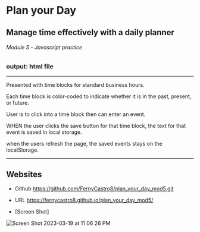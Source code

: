 # Plan your Day  

## Manage time effectively with a daily planner

###### Module 5 - Javascript practice

### output: html file

---------------------------------------------------------------------

Presented with time blocks for standard business hours.

Each time block is color-coded to indicate whether it is in the past, present, or future.

User is to click into a time block then can enter an event.

WHEN the user clicks the save button for that time block, the text for that event is saved in local storage.

when the users refresh the page, the saved events stays on the localStorage.



---------------------------------------------------------------------

## Websites 

- Github
https://github.com/FernyCastro8/plan_your_day_mod5.git


- URL
https://fernycastro8.github.io/plan_your_day_mod5/


- [Screen Shot]

![Screen Shot 2023-03-19 at 11 06 26 PM](https://user-images.githubusercontent.com/124219457/226237724-b0ff0de2-3015-4ae9-ae27-f1a354f9b2b0.png)



